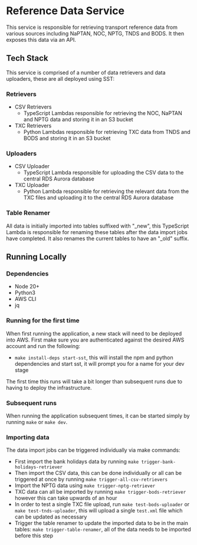 # Reference Data Service

This service is responsible for retrieving transport reference data from various sources including NaPTAN, NOC, NPTG, TNDS and BODS. It then exposes this data via an API.

## Tech Stack

This service is comprised of a number of data retrievers and data uploaders, these are all deployed using SST:

### Retrievers

-   CSV Retrievers
    -   TypeScript Lambdas responsible for retrieving the NOC, NaPTAN and NPTG data and storing it in an S3 bucket
-   TXC Retrievers
    -   Python Lambdas responsible for retrieving TXC data from TNDS and BODS and storing it in an S3 bucket

### Uploaders

-   CSV Uploader
    -   TypeScript Lambda responsible for uploading the CSV data to the central RDS Aurora database
-   TXC Uploader
    -   Python Lambda responsible for retrieving the relevant data from the TXC files and uploading it to the central RDS Aurora database

### Table Renamer

All data is initially imported into tables suffixed with "\_new", this TypeScript Lambda is responsible for renaming these tables after the data import jobs have completed. It also renames the current tables to have an "\_old" suffix.

## Running Locally

### Dependencies

-   Node 20+
-   Python3
-   AWS CLI
-   jq

### Running for the first time

When first running the application, a new stack will need to be deployed into AWS. First make sure you are authenticated against the desired AWS account and run the following:

-   `make install-deps start-sst`, this will install the npm and python dependencies and start sst, it will prompt you for a name for your dev stage

The first time this runs will take a bit longer than subsequent runs due to having to deploy the infrastructure.

### Subsequent runs

When running the application subsequent times, it can be started simply by running `make` or `make dev`.

### Importing data

The data import jobs can be triggered individually via make commands:

-   First import the bank holidays data by running `make trigger-bank-holidays-retriever`
-   Then import the CSV data, this can be done individually or all can be triggered at once by running `make trigger-all-csv-retrievers`
-   Import the NPTG data using `make trigger-nptg-retriever`
-   TXC data can all be imported by running `make trigger-bods-retriever` however this can take upwards of an hour
-   In order to test a single TXC file upload, run `make test-bods-uploader` or `make test-tnds-uploader`, this will upload a single `test.xml` file which can be updated as necessary
-   Trigger the table renamer to update the imported data to be in the main tables: `make trigger-table-renamer`, all of the data needs to be imported before this step

